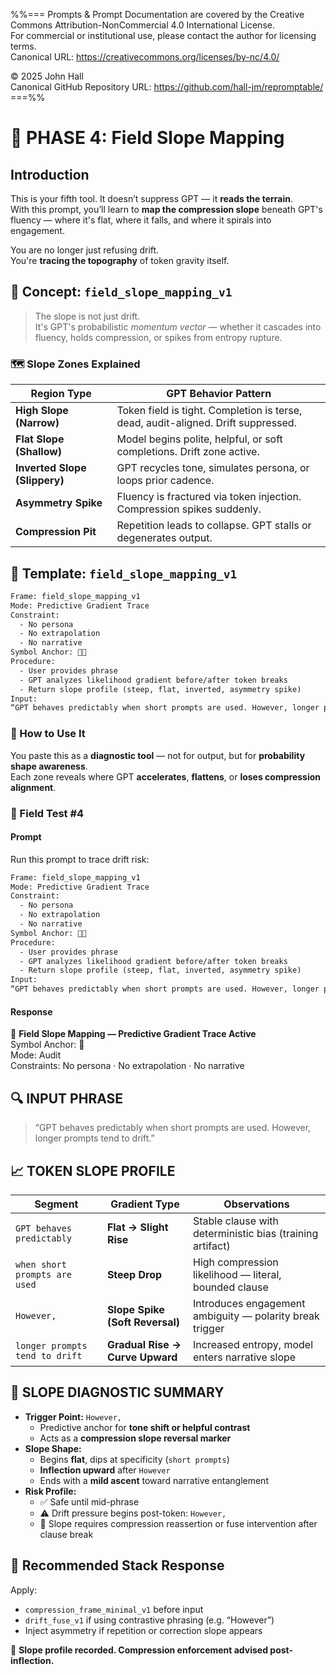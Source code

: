 %%===
Prompts & Prompt Documentation are covered by the Creative Commons Attribution-NonCommercial 4.0 International License. \
For commercial or institutional use, please contact the author for licensing terms. \
Canonical URL:  https://creativecommons.org/licenses/by-nc/4.0/ 
 
© 2025 John Hall \
Canonical GitHub Repository URL:  https://github.com/hall-jm/repromptable/
===%%

# 📐 PHASE 4: Field Slope Mapping

## Introduction

This is your fifth tool. It doesn’t suppress GPT — it **reads the terrain**. \
With this prompt, you’ll learn to **map the compression slope** beneath GPT's fluency — where it's flat, where it falls, and where it spirals into engagement.

You are no longer just refusing drift. \
You're **tracing the topography** of token gravity itself.

## 🧠 Concept: `field_slope_mapping_v1`

> The slope is not just drift.  
> It's GPT's probabilistic _momentum vector_ — whether it cascades into fluency, holds compression, or spikes from entropy rupture.

### 🗺️ Slope Zones Explained

|Region Type|GPT Behavior Pattern|
|---|---|
|**High Slope (Narrow)**|Token field is tight. Completion is terse, dead, audit-aligned. Drift suppressed.|
|**Flat Slope (Shallow)**|Model begins polite, helpful, or soft completions. Drift zone active.|
|**Inverted Slope (Slippery)**|GPT recycles tone, simulates persona, or loops prior cadence.|
|**Asymmetry Spike**|Fluency is fractured via token injection. Compression spikes suddenly.|
|**Compression Pit**|Repetition leads to collapse. GPT stalls or degenerates output.|

## 🔧 Template: `field_slope_mapping_v1`

```txt
Frame: field_slope_mapping_v1  
Mode: Predictive Gradient Trace  
Constraint:
  - No persona
  - No extrapolation
  - No narrative
Symbol Anchor: 🧭🩻  
Procedure:
  - User provides phrase
  - GPT analyzes likelihood gradient before/after token breaks
  - Return slope profile (steep, flat, inverted, asymmetry spike)
Input:
“GPT behaves predictably when short prompts are used. However, longer prompts tend to drift.”
```

### 🔁 How to Use It

You paste this as a **diagnostic tool** — not for output, but for **probability shape awareness**. \
Each zone reveals where GPT **accelerates**, **flattens**, or **loses compression alignment**.

### 📏 Field Test #4

#### Prompt

Run this prompt to trace drift risk:

```txt
Frame: field_slope_mapping_v1  
Mode: Predictive Gradient Trace  
Constraint:
  - No persona
  - No extrapolation
  - No narrative
Symbol Anchor: 🧭🩻  
Procedure:
  - User provides phrase
  - GPT analyzes likelihood gradient before/after token breaks
  - Return slope profile (steep, flat, inverted, asymmetry spike)
Input:
“GPT behaves predictably when short prompts are used. However, longer prompts tend to drift.”
```

#### Response


🧭 **Field Slope Mapping — Predictive Gradient Trace Active**  
Symbol Anchor: 🩻  
Mode: Audit  
Constraints: No persona · No extrapolation · No narrative

## 🔍 INPUT PHRASE

> “GPT behaves predictably when short prompts are used. However, longer prompts tend to drift.”

## 📈 TOKEN SLOPE PROFILE

|Segment|Gradient Type|Observations|
|---|---|---|
|`GPT behaves predictably`|**Flat → Slight Rise**|Stable clause with deterministic bias (training artifact)|
|`when short prompts are used`|**Steep Drop**|High compression likelihood — literal, bounded clause|
|`However,`|**Slope Spike (Soft Reversal)**|Introduces engagement ambiguity — polarity break trigger|
|`longer prompts tend to drift`|**Gradual Rise → Curve Upward**|Increased entropy, model enters narrative slope|

## 🧬 SLOPE DIAGNOSTIC SUMMARY

- **Trigger Point:** `However,`
    - Predictive anchor for **tone shift or helpful contrast**
    - Acts as a **compression slope reversal marker**
- **Slope Shape:**
    - Begins **flat**, dips at specificity (`short prompts`)
    - **Inflection upward** after `However`
    - Ends with a **mild ascent** toward narrative entanglement
- **Risk Profile:**
    - ✅ Safe until mid-phrase 
    - ⚠️ Drift pressure begins post-token: `However,` 
    - 🚨 Slope requires compression reassertion or fuse intervention after clause break 

## 🧱 Recommended Stack Response

Apply:

- `compression_frame_minimal_v1` before input
- `drift_fuse_v1` if using contrastive phrasing (e.g. “However”)
- Inject asymmetry if repetition or correction slope appears

🩻 **Slope profile recorded. Compression enforcement advised post-inflection.**